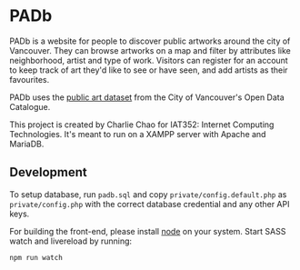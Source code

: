 # PADb

PADb is a website for people to discover public artworks around the city of Vancouver. They can browse artworks on a map and filter by attributes like neighborhood, artist and type of work. Visitors can register for an account to keep track of art they'd like to see or have seen, and add artists as their favourites.

PADb uses the [public art dataset](http://data.vancouver.ca/datacatalogue/publicArt.htm) from the City of Vancouver's Open Data Catalogue.

This project is created by Charlie Chao for IAT352: Internet Computing Technologies. It's meant to run on a XAMPP server with Apache and MariaDB.

## Development

To setup database, run `padb.sql` and copy `private/config.default.php` as `private/config.php` with the correct database credential and any other API keys.

For building the front-end, please install [node](https://nodejs.org) on your system. Start SASS watch and livereload by running:

    npm run watch
